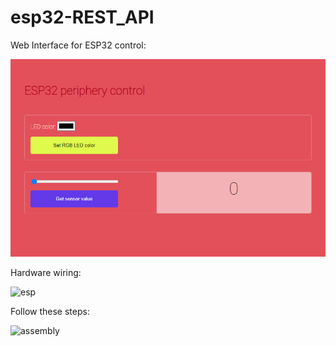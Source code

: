 # esp32-REST_API

Web Interface for ESP32 control:

![web](web_interface.png)


Hardware wiring:

![esp](esp.jpg)

Follow these steps:

![assembly](https://user-images.githubusercontent.com/85460283/199716977-d212d03a-50b4-4cee-9fca-b8ade1794599.png)
